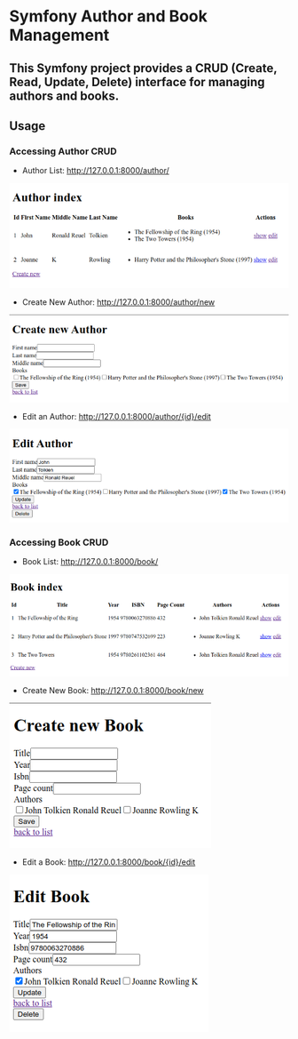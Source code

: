 # Symfony Author and Book Management

This Symfony project provides a CRUD (Create, Read, Update, Delete) interface for managing authors and books.
--
## Usage

### Accessing Author CRUD
* Author List: http://127.0.0.1:8000/author/
  
![Author List](<project/images/author list.png>)

* Create New Author: http://127.0.0.1:8000/author/new
  
![New Author](<project/images/author new.png>)

* Edit an Author: http://127.0.0.1:8000/author/{id}/edit
  
![Edit Author](<project/images/author edit.png>)

### Accessing Book CRUD
* Book List: http://127.0.0.1:8000/book/
  
![Book List](<project/images/book list.png>)

* Create New Book: http://127.0.0.1:8000/book/new
  
![New Book](<project/images/book new.png>)

* Edit a Book: http://127.0.0.1:8000/book/{id}/edit
  
![Edit Book](<project/images/book edit.png>)
